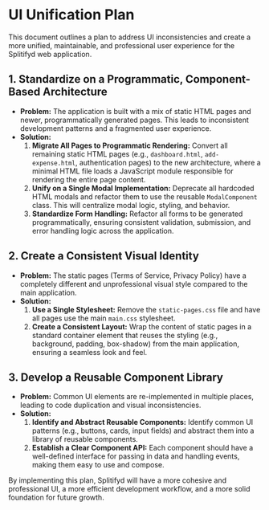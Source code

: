 # UI Unification Plan

This document outlines a plan to address UI inconsistencies and create a more unified, maintainable, and professional user experience for the Splitifyd web application.

## 1. Standardize on a Programmatic, Component-Based Architecture

*   **Problem:** The application is built with a mix of static HTML pages and newer, programmatically generated pages. This leads to inconsistent development patterns and a fragmented user experience.
*   **Solution:**
    1.  **Migrate All Pages to Programmatic Rendering:** Convert all remaining static HTML pages (e.g., `dashboard.html`, `add-expense.html`, authentication pages) to the new architecture, where a minimal HTML file loads a JavaScript module responsible for rendering the entire page content.
    2.  **Unify on a Single Modal Implementation:** Deprecate all hardcoded HTML modals and refactor them to use the reusable `ModalComponent` class. This will centralize modal logic, styling, and behavior.
    3.  **Standardize Form Handling:** Refactor all forms to be generated programmatically, ensuring consistent validation, submission, and error handling logic across the application.

## 2. Create a Consistent Visual Identity

*   **Problem:** The static pages (Terms of Service, Privacy Policy) have a completely different and unprofessional visual style compared to the main application.
*   **Solution:**
    1.  **Use a Single Stylesheet:** Remove the `static-pages.css` file and have all pages use the main `main.css` stylesheet.
    2.  **Create a Consistent Layout:** Wrap the content of static pages in a standard container element that reuses the styling (e.g., background, padding, box-shadow) from the main application, ensuring a seamless look and feel.

## 3. Develop a Reusable Component Library

*   **Problem:** Common UI elements are re-implemented in multiple places, leading to code duplication and visual inconsistencies.
*   **Solution:**
    1.  **Identify and Abstract Reusable Components:** Identify common UI patterns (e.g., buttons, cards, input fields) and abstract them into a library of reusable components.
    2.  **Establish a Clear Component API:** Each component should have a well-defined interface for passing in data and handling events, making them easy to use and compose.

By implementing this plan, Splitifyd will have a more cohesive and professional UI, a more efficient development workflow, and a more solid foundation for future growth.